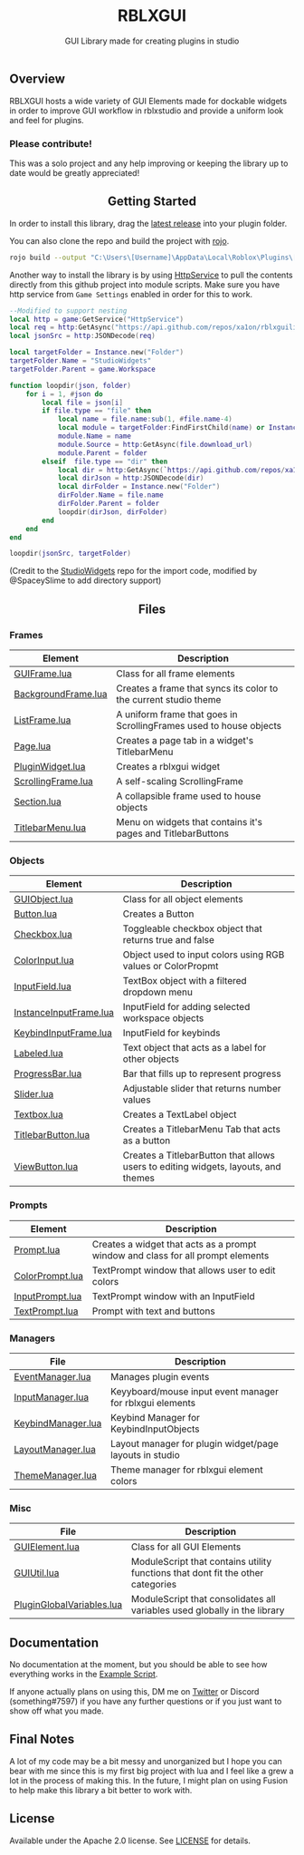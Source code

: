 <h1 align="center">RBLXGUI</h1>

<div align="center">
	GUI Library made for creating plugins in studio
</div>

<div>&nbsp;</div>

## Overview
RBLXGUI hosts a wide variety of GUI Elements made for dockable widgets in order to improve GUI workflow in rblxstudio and provide a uniform look and feel for plugins.

### Please contribute!
This was a solo project and any help improving or keeping the library up to date would be greatly appreciated!

<h2 align="center">Getting Started</h2>

In order to install this library, drag the [latest release](https://github.com/xa1on/rblxguilib/releases) into your plugin folder.

You can also clone the repo and build the project with [rojo](https://rojo.space).

```bash
rojo build --output "C:\Users\[Username]\AppData\Local\Roblox\Plugins\[Plugin Name].rbxmx"
```

Another way to install the library is by using [HttpService](https://www.robloxdev.com/api-reference/class/HttpService) to pull the contents directly from this github project into module scripts. Make sure you have http service from `Game Settings` enabled in order for this to work.

```Lua
--Modified to support nesting
local http = game:GetService("HttpService")
local req = http:GetAsync("https://api.github.com/repos/xa1on/rblxguilib/contents/src")
local jsonSrc = http:JSONDecode(req)

local targetFolder = Instance.new("Folder")
targetFolder.Name = "StudioWidgets"
targetFolder.Parent = game.Workspace

function loopdir(json, folder)
	for i = 1, #json do
		local file = json[i]
		if file.type == "file" then
			local name = file.name:sub(1, #file.name-4)
			local module = targetFolder:FindFirstChild(name) or Instance.new("ModuleScript")
			module.Name = name
			module.Source = http:GetAsync(file.download_url)
			module.Parent = folder
		elseif  file.type == "dir" then
			local dir = http:GetAsync(`https://api.github.com/repos/xa1on/rblxguilib/contents/{file.path}`)
			local dirJson = http:JSONDecode(dir)
			local dirFolder = Instance.new("Folder")
			dirFolder.Name = file.name
			dirFolder.Parent = folder
			loopdir(dirJson, dirFolder)
		end
	end
end

loopdir(jsonSrc, targetFolder)
```
(Credit to the [StudioWidgets](https://github.com/Roblox/StudioWidgets) repo for the import code, modified by @SpaceySlime to add directory support)

<h2 align="center">Files</h2>

### Frames
| Element | Description |
| --- | --- |
| [GUIFrame.lua](src/rblxgui/lib/Frames/GUIFrame.lua) | Class for all frame elements |
| [BackgroundFrame.lua](src/rblxgui/lib/Frames/BackgroundFrame.lua) | Creates a frame that syncs its color to the current studio theme |
| [ListFrame.lua](src/rblxgui/lib/Frames/ListFrame.lua) | A uniform frame that goes in ScrollingFrames used to house objects |
| [Page.lua](src/rblxgui/lib/Frames/Page.lua) | Creates a page tab in a widget's TitlebarMenu |
| [PluginWidget.lua](src/rblxgui/lib/Frames/PluginWidget.lua) | Creates a rblxgui widget |
| [ScrollingFrame.lua](src/rblxgui/lib/Frames/ScrollingFrame.lua) | A self-scaling ScrollingFrame |
| [Section.lua](src/rblxgui/lib/Frames/Section.lua) | A collapsible frame used to house objects |
| [TitlebarMenu.lua](src/rblxgui/lib/Frames/TitlebarMenu.lua) | Menu on widgets that contains it's pages and TitlebarButtons |

### Objects
| Element | Description |
| --- | --- |
| [GUIObject.lua](src/rblxgui/lib/Objects/GUIObject.lua) | Class for all object elements |
| [Button.lua](src/rblxgui/lib/Objects/Button.lua) | Creates a Button |
| [Checkbox.lua](src/rblxgui/lib/Objects/Checkbox.lua) | Toggleable checkbox object that returns true and false |
| [ColorInput.lua](src/rblxgui/lib/Objects/ColorInput.lua) | Object used to input colors using RGB values or ColorPropmt |
| [InputField.lua](src/rblxgui/lib/Objects/InputField.lua) | TextBox object with a filtered dropdown menu |
| [InstanceInputFrame.lua](src/rblxgui/lib/Objects/InstanceInputFrame.lua) | InputField for adding selected workspace objects |
| [KeybindInputFrame.lua](src/rblxgui/lib/Objects/KeybindInputFrame.lua) | InputField for keybinds |
| [Labeled.lua](src/rblxgui/lib/Objects/Labeled.lua) | Text object that acts as a label for other objects |
| [ProgressBar.lua](src/rblxgui/lib/Objects/ProgressBar.lua) | Bar that fills up to represent progress |
| [Slider.lua](src/rblxgui/lib/Objects/Slider.lua) | Adjustable slider that returns number values |
| [Textbox.lua](src/rblxgui/lib/Objects/Textbox.lua) | Creates a TextLabel object |
| [TitlebarButton.lua](src/rblxgui/lib/Objects/TitlebarButton.lua) | Creates a TitlebarMenu Tab that acts as a button |
| [ViewButton.lua](src/rblxgui/lib/Objects/ViewButton.lua) | Creates a TitlebarButton that allows users to editing widgets, layouts, and themes |

### Prompts
| Element | Description |
| --- | --- |
| [Prompt.lua](src/rblxgui/lib/Propmts/Prompt.lua) | Creates a widget that acts as a prompt window and class for all prompt elements |
| [ColorPrompt.lua](src/rblxgui/lib/Propmts/ColorPrompt.lua) | TextPrompt window that allows user to edit colors |
| [InputPrompt.lua](src/rblxgui/lib/Propmts/InputPrompt.lua) | TextPrompt window with an InputField |
| [TextPrompt.lua](src/rblxgui/lib/Propmts/TextPrompt.lua) | Prompt with text and buttons |

### Managers
| File | Description |
| --- | --- |
| [EventManager.lua](src/rblxgui/lib/Managers/EventManager.lua) | Manages plugin events |
| [InputManager.lua](src/rblxgui/lib/Managers/InputManager.lua) | Keyyboard/mouse input event manager for rblxgui elements |
| [KeybindManager.lua](src/rblxgui/lib/Managers/KeyindManager.lua) | Keybind Manager for KeybindInputObjects |
| [LayoutManager.lua](src/rblxgui/lib/Managers/LayoutManager.lua) | Layout manager for plugin widget/page layouts in studio |
| [ThemeManager.lua](src/rblxgui/lib/Managers/ThemeManager.lua) | Theme manager for rblxgui element colors |

### Misc
| File | Description |
| --- | --- |
| [GUIElement.lua](src/rblxgui/lib/GUIElement.lua) | Class for all GUI Elements |
| [GUIUtil.lua](src/rblxgui/lib/Misc/GUIUtil.lua) | ModuleScript that contains utility functions that dont fit the other categories |
| [PluginGlobalVariables.lua](src/rblxgui/lib/PluginGlobalVariables.lua) | ModuleScript that consolidates all variables used globally in the library |

## Documentation
No documentation at the moment, but you should be able to see how everything works in the [Example Script](src/Example.client.lua).

If anyone actually plans on using this, DM me on [Twitter](https://twitter.com/xalondzn) or Discord (something#7597) if you have any further questions or if you just want to show off what you made.

## Final Notes
A lot of my code may be a bit messy and unorganized but I hope you can bear with me since this is my first big project with lua and I feel like a grew a lot in the process of making this. In the future, I might plan on using Fusion to help make this library a bit better to work with.

## License
Available under the Apache 2.0 license. See [LICENSE](LICENSE) for details.
